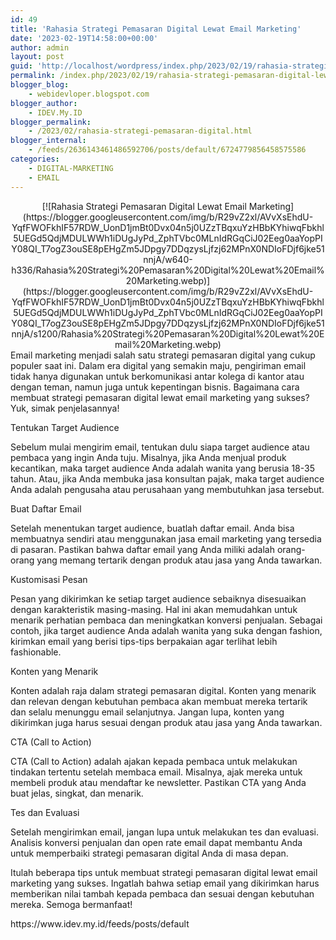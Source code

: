 ```yaml
---
id: 49
title: 'Rahasia Strategi Pemasaran Digital Lewat Email Marketing'
date: '2023-02-19T14:58:00+00:00'
author: admin
layout: post
guid: 'http://localhost/wordpress/index.php/2023/02/19/rahasia-strategi-pemasaran-digital-lewat-email-marketing/'
permalink: /index.php/2023/02/19/rahasia-strategi-pemasaran-digital-lewat-email-marketing/
blogger_blog:
    - webidevloper.blogspot.com
blogger_author:
    - IDEV.My.ID
blogger_permalink:
    - /2023/02/rahasia-strategi-pemasaran-digital.html
blogger_internal:
    - /feeds/2636143461486592706/posts/default/6724779856458575586
categories:
    - DIGITAL-MARKETING
    - EMAIL
---
```


<div style="clear: both; text-align: center;">[![Rahasia Strategi Pemasaran Digital Lewat Email Marketing](https://blogger.googleusercontent.com/img/b/R29vZ2xl/AVvXsEhdU-YqfFWOFkhIF57RDW_UonD1jmBt0Dvx04n5j0UZzTBqxuYzHBbKYhiwqFbkhl5UEGd5QdjMDULWWh1iDUgJyPd_ZphTVbc0MLnIdRGqCiJ02Eeg0aaYopPIY08QI_T7ogZ3ouSE8pEHgZm5JDpgy7DDqzysLjfzj62MPnX0NDIoFDjf6jke51nnjA/w640-h336/Rahasia%20Strategi%20Pemasaran%20Digital%20Lewat%20Email%20Marketing.webp)](https://blogger.googleusercontent.com/img/b/R29vZ2xl/AVvXsEhdU-YqfFWOFkhIF57RDW_UonD1jmBt0Dvx04n5j0UZzTBqxuYzHBbKYhiwqFbkhl5UEGd5QdjMDULWWh1iDUgJyPd_ZphTVbc0MLnIdRGqCiJ02Eeg0aaYopPIY08QI_T7ogZ3ouSE8pEHgZm5JDpgy7DDqzysLjfzj62MPnX0NDIoFDjf6jke51nnjA/s1200/Rahasia%20Strategi%20Pemasaran%20Digital%20Lewat%20Email%20Marketing.webp)</div>Email marketing menjadi salah satu strategi pemasaran digital yang cukup populer saat ini. Dalam era digital yang semakin maju, pengiriman email tidak hanya digunakan untuk berkomunikasi antar kolega di kantor atau dengan teman, namun juga untuk kepentingan bisnis. Bagaimana cara membuat strategi pemasaran digital lewat email marketing yang sukses? Yuk, simak penjelasannya!

Tentukan Target Audience

Sebelum mulai mengirim email, tentukan dulu siapa target audience atau pembaca yang ingin Anda tuju. Misalnya, jika Anda menjual produk kecantikan, maka target audience Anda adalah wanita yang berusia 18-35 tahun. Atau, jika Anda membuka jasa konsultan pajak, maka target audience Anda adalah pengusaha atau perusahaan yang membutuhkan jasa tersebut.

Buat Daftar Email

Setelah menentukan target audience, buatlah daftar email. Anda bisa membuatnya sendiri atau menggunakan jasa email marketing yang tersedia di pasaran. Pastikan bahwa daftar email yang Anda miliki adalah orang-orang yang memang tertarik dengan produk atau jasa yang Anda tawarkan.

Kustomisasi Pesan

Pesan yang dikirimkan ke setiap target audience sebaiknya disesuaikan dengan karakteristik masing-masing. Hal ini akan memudahkan untuk menarik perhatian pembaca dan meningkatkan konversi penjualan. Sebagai contoh, jika target audience Anda adalah wanita yang suka dengan fashion, kirimkan email yang berisi tips-tips berpakaian agar terlihat lebih fashionable.

Konten yang Menarik

Konten adalah raja dalam strategi pemasaran digital. Konten yang menarik dan relevan dengan kebutuhan pembaca akan membuat mereka tertarik dan selalu menunggu email selanjutnya. Jangan lupa, konten yang dikirimkan juga harus sesuai dengan produk atau jasa yang Anda tawarkan.

CTA (Call to Action)

CTA (Call to Action) adalah ajakan kepada pembaca untuk melakukan tindakan tertentu setelah membaca email. Misalnya, ajak mereka untuk membeli produk atau mendaftar ke newsletter. Pastikan CTA yang Anda buat jelas, singkat, dan menarik.

Tes dan Evaluasi

Setelah mengirimkan email, jangan lupa untuk melakukan tes dan evaluasi. Analisis konversi penjualan dan open rate email dapat membantu Anda untuk memperbaiki strategi pemasaran digital Anda di masa depan.

Itulah beberapa tips untuk membuat strategi pemasaran digital lewat email marketing yang sukses. Ingatlah bahwa setiap email yang dikirimkan harus memberikan nilai tambah kepada pembaca dan sesuai dengan kebutuhan mereka. Semoga bermanfaat!

<div>https://www.idev.my.id/feeds/posts/default</div>